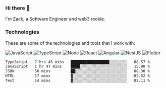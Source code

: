 ### Hi there 👋
I'm Zack, a Software Engineer and web3 rookie.

### Technologies
These are some of the technologies and tools that I work with:

![JavaScript](https://img.shields.io/badge/JavaScript-323330.svg?logo=javascript&logoColor=F7DF1E) 
![TypeScript](https://img.shields.io/badge/TypeScript-007ACC.svg?logo=typescript&logoColor=white) 
![Node](https://img.shields.io/badge/Node.js-43853D.svg?logo=node.js&logoColor=white)
![React](https://img.shields.io/badge/React-20232a.svg?logo=react&logoColor=61DAFB) 
![Angular](https://img.shields.io/badge/Angular-E23237.svg?logo=angularjs&logoColor=white)
![NestJS](https://img.shields.io/badge/NestJS-E0234E?logo=nestjs&logoColor=white)
![Flutter](https://img.shields.io/badge/Flutter-02569B.svg?logo=flutter&logoColor=white)

<!--START_SECTION:waka-->

```txt
TypeScript   7 hrs 45 mins   █████████████████░░░░░░░░   68.57 %
JavaScript   1 hr 47 mins    ████░░░░░░░░░░░░░░░░░░░░░   15.80 %
JSON         56 mins         ██░░░░░░░░░░░░░░░░░░░░░░░   08.30 %
HTML         17 mins         ▓░░░░░░░░░░░░░░░░░░░░░░░░   02.52 %
Text         14 mins         ▓░░░░░░░░░░░░░░░░░░░░░░░░   02.11 %
```

<!--END_SECTION:waka-->
